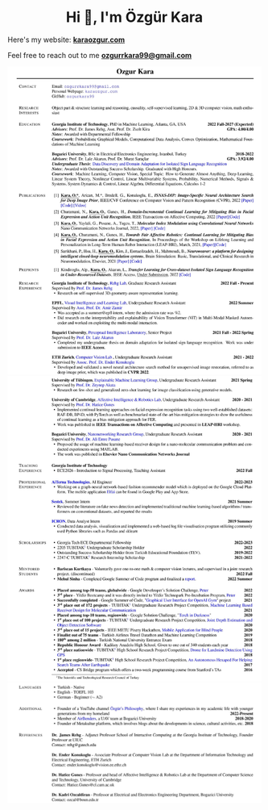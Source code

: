 <h1 align="center">Hi 👋, I'm Özgür Kara</h1>

Here's my website: [**karaozgur.com**](https://www.karaozgur.com)

Feel free to reach out to me **ozgurrkara99@gmail.com**

![](https://github.com/ozgurkara99/ozgurkara99/blob/main/resume/resume-1.jpg?raw=true)
![](https://github.com/ozgurkara99/ozgurkara99/blob/main/resume/resume-2.jpg?raw=true)
![](https://github.com/ozgurkara99/ozgurkara99/blob/main/resume/resume-3.jpg?raw=true)




<!--
**ozgurkara99/ozgurkara99** is a ✨ _special_ ✨ repository because its `README.md` (this file) appears on your GitHub profile.

Here are some ideas to get you started:

- 🔭 I’m currently working on ...
- 🌱 I’m currently learning ...
- 👯 I’m looking to collaborate on ...
- 🤔 I’m looking for help with ...
- 💬 Ask me about ...
- 📫 How to reach me: ...
- 😄 Pronouns: ...
- ⚡ Fun fact: ...
-->
